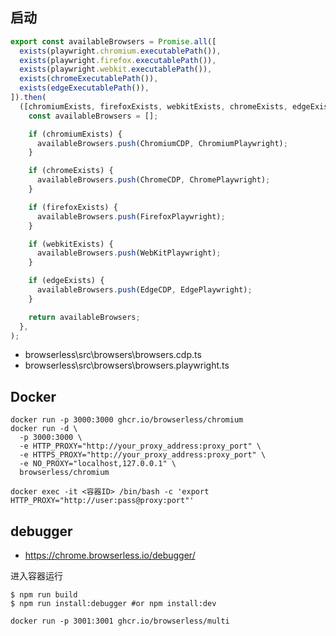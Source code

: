 
## 启动

```js
export const availableBrowsers = Promise.all([
  exists(playwright.chromium.executablePath()),
  exists(playwright.firefox.executablePath()),
  exists(playwright.webkit.executablePath()),
  exists(chromeExecutablePath()),
  exists(edgeExecutablePath()),
]).then(
  ([chromiumExists, firefoxExists, webkitExists, chromeExists, edgeExists]) => {
    const availableBrowsers = [];

    if (chromiumExists) {
      availableBrowsers.push(ChromiumCDP, ChromiumPlaywright);
    }

    if (chromeExists) {
      availableBrowsers.push(ChromeCDP, ChromePlaywright);
    }

    if (firefoxExists) {
      availableBrowsers.push(FirefoxPlaywright);
    }

    if (webkitExists) {
      availableBrowsers.push(WebKitPlaywright);
    }

    if (edgeExists) {
      availableBrowsers.push(EdgeCDP, EdgePlaywright);
    }

    return availableBrowsers;
  },
);
```
- browserless\src\browsers\browsers.cdp.ts
- browserless\src\browsers\browsers.playwright.ts

## Docker

```shell
docker run -p 3000:3000 ghcr.io/browserless/chromium
docker run -d \
  -p 3000:3000 \
  -e HTTP_PROXY="http://your_proxy_address:proxy_port" \
  -e HTTPS_PROXY="http://your_proxy_address:proxy_port" \
  -e NO_PROXY="localhost,127.0.0.1" \
  browserless/chromium

docker exec -it <容器ID> /bin/bash -c 'export HTTP_PROXY="http://user:pass@proxy:port"'
```

## debugger

- https://chrome.browserless.io/debugger/

进入容器运行

```shell
$ npm run build
$ npm run install:debugger #or npm install:dev
```

`docker run -p 3001:3001 ghcr.io/browserless/multi`
